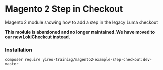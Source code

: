 # Magento 2 Step in Checkout
Magento 2 module showing how to add a step in the legacy Luma checkout

**This module is abandoned and no longer maintained. We have moved to our new [LokiCheckout](https://loki-checkout.com/) instead.**

### Installation
```
composer require yireo-training/magento2-example-step-checkout:dev-master
```
